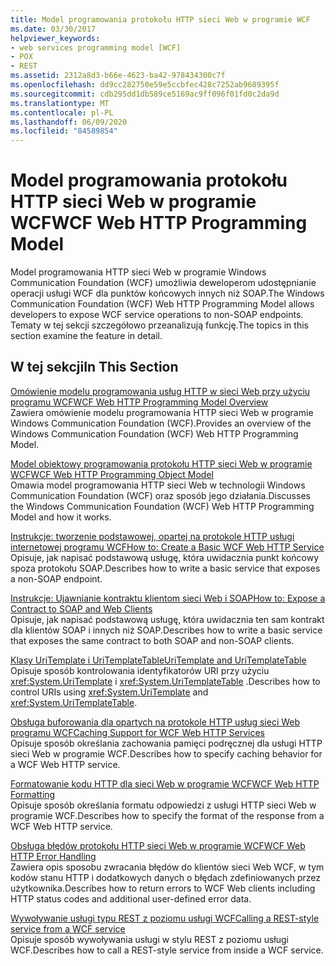 ```yaml
---
title: Model programowania protokołu HTTP sieci Web w programie WCF
ms.date: 03/30/2017
helpviewer_keywords:
- web services programming model [WCF]
- POX
- REST
ms.assetid: 2312a8d3-b66e-4623-ba42-978434300c7f
ms.openlocfilehash: dd9cc282750e59e5ccbfec428c7252ab9689395f
ms.sourcegitcommit: cdb295dd1db589ce5169ac9ff096f01fd0c2da9d
ms.translationtype: MT
ms.contentlocale: pl-PL
ms.lasthandoff: 06/09/2020
ms.locfileid: "84589854"
---
```

# <a name="wcf-web-http-programming-model"></a><span data-ttu-id="12738-102">Model programowania protokołu HTTP sieci Web w programie WCF</span><span class="sxs-lookup"><span data-stu-id="12738-102">WCF Web HTTP Programming Model</span></span>
<span data-ttu-id="12738-103">Model programowania HTTP sieci Web w programie Windows Communication Foundation (WCF) umożliwia deweloperom udostępnianie operacji usługi WCF dla punktów końcowych innych niż SOAP.</span><span class="sxs-lookup"><span data-stu-id="12738-103">The Windows Communication Foundation (WCF) Web HTTP Programming Model allows developers to expose WCF service operations to non-SOAP endpoints.</span></span> <span data-ttu-id="12738-104">Tematy w tej sekcji szczegółowo przeanalizują funkcję.</span><span class="sxs-lookup"><span data-stu-id="12738-104">The topics in this section examine the feature in detail.</span></span>  
  
## <a name="in-this-section"></a><span data-ttu-id="12738-105">W tej sekcji</span><span class="sxs-lookup"><span data-stu-id="12738-105">In This Section</span></span>  
 [<span data-ttu-id="12738-106">Omówienie modelu programowania usług HTTP w sieci Web przy użyciu programu WCF</span><span class="sxs-lookup"><span data-stu-id="12738-106">WCF Web HTTP Programming Model Overview</span></span>](wcf-web-http-programming-model-overview.md)  
 <span data-ttu-id="12738-107">Zawiera omówienie modelu programowania HTTP sieci Web w programie Windows Communication Foundation (WCF).</span><span class="sxs-lookup"><span data-stu-id="12738-107">Provides an overview of the Windows Communication Foundation (WCF) Web HTTP Programming Model.</span></span>  
  
 [<span data-ttu-id="12738-108">Model obiektowy programowania protokołu HTTP sieci Web w programie WCF</span><span class="sxs-lookup"><span data-stu-id="12738-108">WCF Web HTTP Programming Object Model</span></span>](wcf-web-http-programming-object-model.md)  
 <span data-ttu-id="12738-109">Omawia model programowania HTTP sieci Web w technologii Windows Communication Foundation (WCF) oraz sposób jego działania.</span><span class="sxs-lookup"><span data-stu-id="12738-109">Discusses the Windows Communication Foundation (WCF) Web HTTP Programming Model and how it works.</span></span>  
  
 [<span data-ttu-id="12738-110">Instrukcje: tworzenie podstawowej, opartej na protokole HTTP usługi internetowej programu WCF</span><span class="sxs-lookup"><span data-stu-id="12738-110">How to: Create a Basic WCF Web HTTP Service</span></span>](how-to-create-a-basic-wcf-web-http-service.md)  
 <span data-ttu-id="12738-111">Opisuje, jak napisać podstawową usługę, która uwidacznia punkt końcowy spoza protokołu SOAP.</span><span class="sxs-lookup"><span data-stu-id="12738-111">Describes how to write a basic service that exposes a non-SOAP endpoint.</span></span>  
  
 [<span data-ttu-id="12738-112">Instrukcje: Ujawnianie kontraktu klientom sieci Web i SOAP</span><span class="sxs-lookup"><span data-stu-id="12738-112">How to: Expose a Contract to SOAP and Web Clients</span></span>](how-to-expose-a-contract-to-soap-and-web-clients.md)  
 <span data-ttu-id="12738-113">Opisuje, jak napisać podstawową usługę, która uwidacznia ten sam kontrakt dla klientów SOAP i innych niż SOAP.</span><span class="sxs-lookup"><span data-stu-id="12738-113">Describes how to write a basic service that exposes the same contract to both SOAP and non-SOAP clients.</span></span>  
  
 [<span data-ttu-id="12738-114">Klasy UriTemplate i UriTemplateTable</span><span class="sxs-lookup"><span data-stu-id="12738-114">UriTemplate and UriTemplateTable</span></span>](uritemplate-and-uritemplatetable.md)  
 <span data-ttu-id="12738-115">Opisuje sposób kontrolowania identyfikatorów URI przy użyciu <xref:System.UriTemplate> i <xref:System.UriTemplateTable> .</span><span class="sxs-lookup"><span data-stu-id="12738-115">Describes how to control URIs using <xref:System.UriTemplate> and <xref:System.UriTemplateTable>.</span></span>  
  
 [<span data-ttu-id="12738-116">Obsługa buforowania dla opartych na protokole HTTP usług sieci Web programu WCF</span><span class="sxs-lookup"><span data-stu-id="12738-116">Caching Support for WCF Web HTTP Services</span></span>](caching-support-for-wcf-web-http-services.md)  
 <span data-ttu-id="12738-117">Opisuje sposób określania zachowania pamięci podręcznej dla usługi HTTP sieci Web w programie WCF.</span><span class="sxs-lookup"><span data-stu-id="12738-117">Describes how to specify caching behavior for a WCF Web HTTP service.</span></span>  
  
 [<span data-ttu-id="12738-118">Formatowanie kodu HTTP dla sieci Web w programie WCF</span><span class="sxs-lookup"><span data-stu-id="12738-118">WCF Web HTTP Formatting</span></span>](wcf-web-http-formatting.md)  
 <span data-ttu-id="12738-119">Opisuje sposób określania formatu odpowiedzi z usługi HTTP sieci Web w programie WCF.</span><span class="sxs-lookup"><span data-stu-id="12738-119">Describes how to specify the format of the response from a WCF Web HTTP service.</span></span>  
  
 [<span data-ttu-id="12738-120">Obsługa błędów protokołu HTTP sieci Web w programie WCF</span><span class="sxs-lookup"><span data-stu-id="12738-120">WCF Web HTTP Error Handling</span></span>](wcf-web-http-error-handling.md)  
 <span data-ttu-id="12738-121">Zawiera opis sposobu zwracania błędów do klientów sieci Web WCF, w tym kodów stanu HTTP i dodatkowych danych o błędach zdefiniowanych przez użytkownika.</span><span class="sxs-lookup"><span data-stu-id="12738-121">Describes how to return errors to WCF Web clients including HTTP status codes and additional user-defined error data.</span></span>  
  
 [<span data-ttu-id="12738-122">Wywoływanie usługi typu REST z poziomu usługi WCF</span><span class="sxs-lookup"><span data-stu-id="12738-122">Calling a REST-style service from a WCF service</span></span>](calling-a-rest-style-service-from-a-wcf-service.md)  
 <span data-ttu-id="12738-123">Opisuje sposób wywoływania usługi w stylu REST z poziomu usługi WCF.</span><span class="sxs-lookup"><span data-stu-id="12738-123">Describes how to call a REST-style service from inside a WCF service.</span></span>
